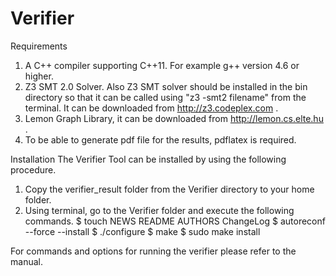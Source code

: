 Verifier
========

Requirements
1. A C++ compiler supporting C++11. For example g++ version 4.6 or higher.
2. Z3 SMT 2.0 Solver. Also Z3 SMT solver should be installed in the bin directory so
that it can be called using "z3 -smt2 filename" from the terminal.
It can be downloaded from http://z3.codeplex.com .
3. Lemon Graph Library, it can be downloaded from http://lemon.cs.elte.hu .
4. To be able to generate pdf file for the results, pdflatex is required.


Installation
The Verifier Tool can be installed by using the following procedure.
1. Copy the verifier_result folder from the Verifier directory to your home folder.
2. Using terminal, go to the Verifier folder and execute the following commands.
$ touch NEWS README AUTHORS ChangeLog
$ autoreconf --force --install
$ ./configure
$ make
$ sudo make install


For commands and options for running the verifier please refer to the manual.
